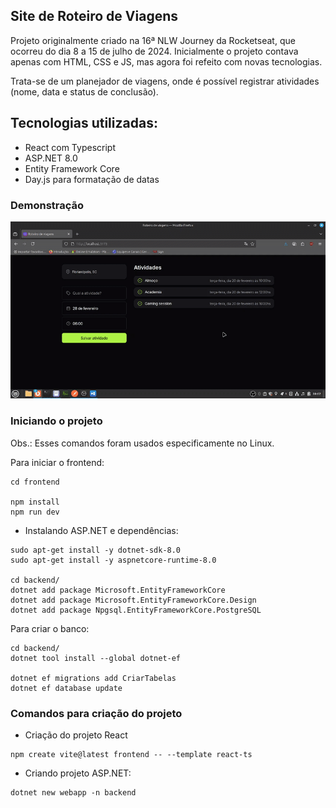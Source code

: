 ## Site de Roteiro de Viagens
Projeto originalmente criado na 16ª NLW Journey da Rocketseat, que ocorreu do dia 8 a 15 de julho de 2024. Inicialmente o projeto contava apenas com HTML, CSS e JS, mas agora foi refeito com novas tecnologias.

Trata-se de um planejador de viagens, onde é possível registrar atividades (nome, data e status de conclusão).

## Tecnologias utilizadas:
- React com Typescript
- ASP.NET 8.0
- Entity Framework Core
- Day.js para formatação de datas

### Demonstração
![Demo](docs/demonstracao.gif)

### Iniciando o projeto

Obs.: Esses comandos foram usados especificamente no Linux.

Para iniciar o frontend:
```
cd frontend

npm install
npm run dev
```

- Instalando ASP.NET e dependências:
```
sudo apt-get install -y dotnet-sdk-8.0
sudo apt-get install -y aspnetcore-runtime-8.0

cd backend/
dotnet add package Microsoft.EntityFrameworkCore
dotnet add package Microsoft.EntityFrameworkCore.Design
dotnet add package Npgsql.EntityFrameworkCore.PostgreSQL
```

Para criar o banco:
```
cd backend/
dotnet tool install --global dotnet-ef

dotnet ef migrations add CriarTabelas
dotnet ef database update
```

### Comandos para criação do projeto

- Criação do projeto React
```
npm create vite@latest frontend -- --template react-ts
```

- Criando projeto ASP.NET:
```
dotnet new webapp -n backend
```